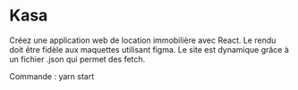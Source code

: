 # Kasa
Créez une application web de location immobilière avec React.
Le rendu doit être fidèle aux maquettes utilisant figma. Le site est dynamique grâce à  un fichier .json qui permet des fetch.

Commande : yarn start
